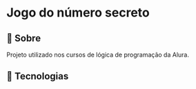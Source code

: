 <h1>Jogo do número secreto</h1>

<h2>📃 Sobre</h2>
<p>Projeto utilizado nos cursos de lógica de programação da Alura.</p>

## 🚀 Tecnologias
<div>

</div>
